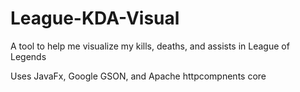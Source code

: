 # League-KDA-Visual

A tool to help me visualize my kills, deaths, and assists in League of Legends

Uses JavaFx, Google GSON, and Apache httpcompnents core
